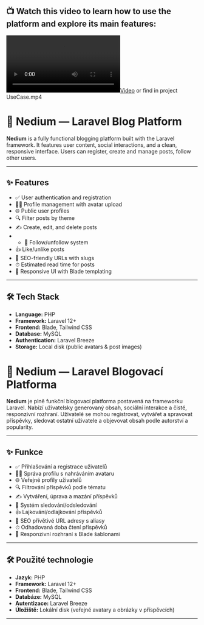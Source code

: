 ## 📺 Watch this video to learn how to use the platform and explore its main features:
[![](UseCase.mp4)](https://gitlab.com/dietex1/nedium-blog-platform/-/blob/main/README.md?ref_type=heads) or find in project UseCase.mp4

# 📝 Nedium — Laravel Blog Platform

**Nedium** is a fully functional blogging platform built with the Laravel framework. It features user content, social interactions, and a clean, responsive interface. Users can register, create and manage posts, follow other users.

---

## ✨ Features

* ✅ User authentication and registration
* 🧑‍🎨 Profile management with avatar upload
* 🌐 Public user profiles
* 🔍 Filter posts by theme
* ✍️ Create, edit, and delete posts
* * 🔁 Follow/unfollow system
* 👍 Like/unlike posts
* 🔗 SEO-friendly URLs with slugs
* ⏱ Estimated read time for posts
* 📱 Responsive UI with Blade templating

---

## 🛠 Tech Stack

* **Language:** PHP
* **Framework:** Laravel 12+
* **Frontend:** Blade, Tailwind CSS
* **Database:** MySQL
* **Authentication:** Laravel Breeze
* **Storage:** Local disk (public avatars & post images)



# 📝 Nedium — Laravel Blogovací Platforma

**Nedium** je plně funkční blogovací platforma postavená na frameworku Laravel. Nabízí uživatelsky generovaný obsah, sociální interakce a čisté, responzivní rozhraní. Uživatelé se mohou registrovat, vytvářet a spravovat příspěvky, sledovat ostatní uživatele a objevovat obsah podle autorství a popularity.

---

## ✨ Funkce

* ✅ Přihlašování a registrace uživatelů
* 🧑‍🎨 Správa profilu s nahráváním avataru
* 🌐 Veřejné profily uživatelů
* 🔍 Filtrování příspěvků podle tématu
* ✍️ Vytváření, úprava a mazání příspěvků
* 🔁 Systém sledování/odsledování
* 👍 Lajkování/odlajkování příspěvků
* 🔗 SEO přívětivé URL adresy s aliasy
* ⏱ Odhadovaná doba čtení příspěvků
* 📱 Responzivní rozhraní s Blade šablonami

---

## 🛠 Použité technologie

* **Jazyk:** PHP
* **Framework:** Laravel 12+
* **Frontend:** Blade, Tailwind CSS
* **Databáze:** MySQL
* **Autentizace:** Laravel Breeze
* **Úložiště:** Lokální disk (veřejné avatary a obrázky v příspěvcích)

---
